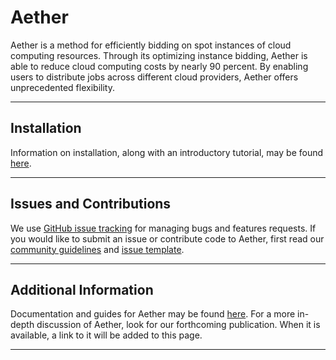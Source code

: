 # Aether

Aether is a method for efficiently bidding on spot instances of cloud computing resources.
Through its optimizing instance bidding, Aether is able to reduce cloud computing costs by nearly 90 percent.
By enabling users to distribute jobs across different cloud providers, Aether offers unprecedented flexibility.

---

## Installation
Information on installation, along with an introductory tutorial, may be found [here](https://kosticlab.github.io/aether/tutorials.html).

---

## Issues and Contributions
We use [GitHub issue tracking](https://github.com/kosticlab/aether/issues) for managing bugs and features requests.
If you would like to submit an issue or contribute code to Aether, first read our [community guidelines](https://kosticlab.github.io/aether/contributions.html) and [issue template](https://github.com/kosticlab/aether/blob/master/ISSUE_TEMPLATE.md).

---

## Additional Information

Documentation and guides for Aether may be found [here](https://kosticlab.github.io/aether).
For a more in-depth discussion of Aether, look for our forthcoming publication.
When it is available, a link to it will be added to this page.

---
